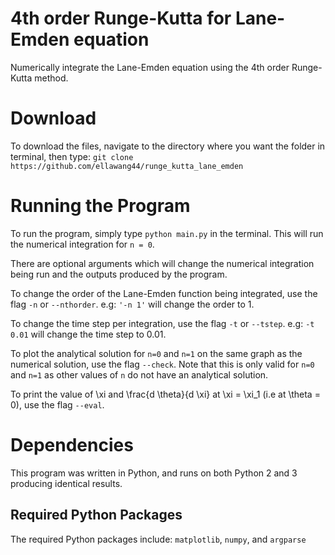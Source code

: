 # 4th order Runge-Kutta for Lane-Emden equation  
Numerically integrate the Lane-Emden equation using the 4th order Runge-Kutta method.  

# Download  
To download the files, navigate to the directory where you want the folder in terminal, then type: `git clone https://github.com/ellawang44/runge_kutta_lane_emden`

# Running the Program  
To run the program, simply type `python main.py` in the terminal. This will run the numerical integration for `n = 0`.

There are optional arguments which will change the numerical integration being run and the outputs produced by the program.

To change the order of the Lane-Emden function being integrated, use the flag `-n` or `--nthorder`. e.g: `'-n 1'` will change the order to 1.  

To change the time step per integration, use the flag `-t` or `--tstep`. e.g: `-t 0.01` will change the time step to 0.01.

To plot the analytical solution for `n=0` and `n=1` on the same graph as the numerical solution, use the flag `--check`. Note that this is only valid for `n=0` and `n=1` as other values of `n` do not have an analytical solution.

To print the value of \xi and \frac{d \theta}{d \xi} at \xi = \xi_1 (i.e at \theta = 0), use the flag `--eval`.

# Dependencies
This program was written in Python, and runs on both Python 2 and 3 producing identical results.  
## Required Python Packages
The required Python packages include: `matplotlib`, `numpy`, and `argparse`
